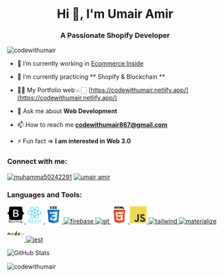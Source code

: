 <h1 align="center">Hi 👋, I'm Umair Amir</h1>
<h3 align="center">A Passionate Shopify Developer</h3>

<p align="left"> <img src="https://komarev.com/ghpvc/?username=codewithumair&label=Profile%20views&color=0e75b6&style=flat" alt="codewithumair" /> </p>

- 🔭 I’m currently working in [Ecommerce Inside](https://ecommerceinside.co/)

- 🌱 I’m currently practicing ** Shopify & Blockchain **

<!-- - 👨‍💻 My Shopify Portfolio web 👉🏻 [https://shopifyexpert.netlify.app/](https://shopifyexpert.netlify.app/) -->

- 👨‍💻 My Portfolio web 👉🏻 [https://codewithumair.netlify.app/](https://codewithumair.netlify.app/)

- 💬 Ask me about **Web Development**

- 📫 How to reach me **codewithumair867@gmail.com**

- ⚡ Fun fact => **I am interested in Web 3.0**

<h3 align="left">Connect with me:</h3>
<p align="left">
<a href="https://twitter.com/muhamma50242291" target="_blank"><img align="center" src="https://raw.githubusercontent.com/rahuldkjain/github-profile-readme-generator/master/src/images/icons/Social/twitter.svg" alt="muhamma50242291" height="30" width="40" /></a>
<a href="https://www.linkedin.com/in/umair-amir-30b32721a/" target="_blank"><img align="center" src="https://raw.githubusercontent.com/rahuldkjain/github-profile-readme-generator/master/src/images/icons/Social/linked-in-alt.svg" alt="umair amir" height="30" width="40" /></a>
</p>

<h3 align="left">Languages and Tools:</h3>
<p align="left"></a> <a href="https://getbootstrap.com" target="_blank" rel="noreferrer"> <img src="https://raw.githubusercontent.com/devicons/devicon/master/icons/bootstrap/bootstrap-plain-wordmark.svg" alt="bootstrap" width="40" height="40"/> </a> <a href="https://reactjs.org/" target="_blank" rel="noreferrer"> <img src="https://raw.githubusercontent.com/devicons/devicon/master/icons/react/react-original-wordmark.svg" alt="react" width="40" height="40"/> </a> <a href="https://www.w3schools.com/css/" target="_blank" rel="noreferrer"> <img src="https://raw.githubusercontent.com/devicons/devicon/master/icons/css3/css3-original-wordmark.svg" alt="css3" width="40" height="40"/> </a> <a href="https://firebase.google.com/" target="_blank" rel="noreferrer"> <img src="https://www.vectorlogo.zone/logos/firebase/firebase-icon.svg" alt="firebase" width="40" height="40"/> </a> <a href="https://git-scm.com/" target="_blank" rel="noreferrer"> <img src="https://www.vectorlogo.zone/logos/git-scm/git-scm-icon.svg" alt="git" width="40" height="40"/> </a> <a href="https://www.w3.org/html/" target="_blank" rel="noreferrer"> <img src="https://raw.githubusercontent.com/devicons/devicon/master/icons/html5/html5-original-wordmark.svg" alt="html5" width="40" height="40"/> </a> <a href="https://developer.mozilla.org/en-US/docs/Web/JavaScript" target="_blank" rel="noreferrer"> <img src="https://raw.githubusercontent.com/devicons/devicon/master/icons/javascript/javascript-original.svg" alt="javascript" width="40" height="40"/> </a> <a href="https://tailwindcss.com/" target="_blank" rel="noreferrer"> <img src="https://www.vectorlogo.zone/logos/tailwindcss/tailwindcss-icon.svg" alt="tailwind" width="40" height="40"/> </a> <a href="https://materializecss.com/" target="_blank" rel="noreferrer"> <img src="https://raw.githubusercontent.com/prplx/svg-logos/5585531d45d294869c4eaab4d7cf2e9c167710a9/svg/materialize.svg" alt="materialize" width="40" height="40"/> </a> <a href="https://nodejs.org" target="_blank" rel="noreferrer"> <img src="https://raw.githubusercontent.com/devicons/devicon/master/icons/nodejs/nodejs-original-wordmark.svg" alt="nodejs" width="40" height="40"/> </a> <a href="https://jestjs.io" target="_blank" rel="noreferrer"> <img src="https://www.vectorlogo.zone/logos/jestjsio/jestjsio-icon.svg" alt="jest" width="40" height="40"/> </a> </p>


![GitHub Stats](https://github-readme-stats.vercel.app/api?username=codewithumair&theme=radical)

<p><img align="center" src="https://github-readme-streak-stats.herokuapp.com/?user=codewithumair&" alt="codewithumair" /></p>

